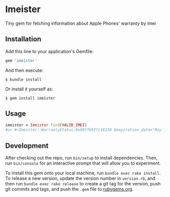 # Imeister

Tiny gem for fetching information about Apple Phones' warranty by imei

## Installation

Add this line to your application's Gemfile:

```ruby
gem 'imeister'
```

And then execute:

    $ bundle install

Or install it yourself as:

    $ gem install imeister

## Usage
```ruby
imeister = Imeister.find(VALID_IMEI)
#=> #<Imeister::WarrantyStatus:0x007fb627c18150 @expiration_date="May 18, 2099", @imei=VALID_IMEI, @warranty_status="In warranty">
```
## Development

After checking out the repo, run `bin/setup` to install dependencies. Then, run `bin/console` for an interactive prompt that will allow you to experiment.

To install this gem onto your local machine, run `bundle exec rake install`. To release a new version, update the version number in `version.rb`, and then run `bundle exec rake release` to create a git tag for the version, push git commits and tags, and push the `.gem` file to [rubygems.org](https://rubygems.org).

